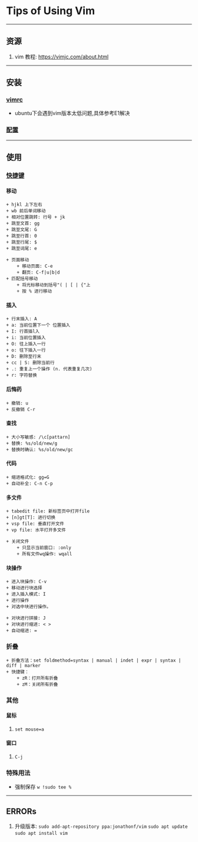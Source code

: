 # Tips of Using Vim

--------------------------------------------------------------
## 资源
1. vim 教程: https://vimjc.com/about.html



--------------------------------------------------------------
## 安装

### [vimrc](https://github.com/amix/vimrc)

+ ubuntu下会遇到vim版本太低问题,具体参考E1解决

### [配置](https://www.zhihu.com/question/47691414/answer/373700711)



--------------------------------------------------------------
## 使用

### [快捷键](https://www.cnblogs.com/markleaf/p/7808817.html)

#### 移动
    + hjkl 上下左右
    + wb 前后单词移动
    + 相对位置跳转: 行号 + jk
    + 跳至文首: gg
    + 跳至文尾: G
    + 跳至行首: 0
    + 跳至行尾: $
    + 跳至词尾: e

    + 页面移动
        + 移动页面: C-e
        + 翻页: C-f|u|b|d
    + 匹配括号移动
        + 将光标移动到括号"( | [ | {"上
        + 按 % 进行移动

#### 插入
    + 行末插入: A
    + a: 当前位置下一个 位置插入
    + I: 行首插l入
    + i: 当前位置插入
    + O: 往上插入一行
    + o: 往下插入一行
    + D: 删除至行末
    + cc | S: 删除当前行
    + .: 重复上一个操作 (n. 代表重复几次)
    + r: 字符替换

#### 后悔药
    + 撤销: u
    + 反撤销 C-r

#### 查找
    + 大小写敏感: /\c[pattarn]
    + 替换: %s/old/new/g
    + 替换时确认: %s/old/new/gc

#### 代码
    + 缩进格式化: gg=G
    + 自动补全: C-n C-p

#### 多文件
    + tabedit file: 新标签页中打开file
    + [n]gt[T]: 进行切换
    + vsp file: 垂直打开文件
    + vp file: 水平打开多文件
    
    + 关闭文件
        + 只显示当前窗口: :only
        + 所有文件wq操作: wqall

#### 块操作
    + 进入块操作: C-v
    + 移动进行块选择
    + 进入插入模式: I
    + 进行操作
    + 对选中块进行操作。

    + 对块进行拼接: J
    + 对块进行缩进: < >
    + 自动缩进: =


### 折叠
    + 折叠方法：set foldmethod=syntax | manual | indet | expr | syntax | diff | marker
    + 快捷键：
        + zR：打开所有折叠
        + zM：关闭所有折叠


### 其他



#### 鼠标 

1. `set mouse=a`

#### 窗口

1. `C-j`



### 特殊用法

+ 强制保存
   `w !sudo tee %`



--------------------------------------
## ERRORs

1. 升级版本:
    `sudo add-apt-repository ppa:jonathonf/vim`
    `sudo apt update`
    `sudo apt install vim`
